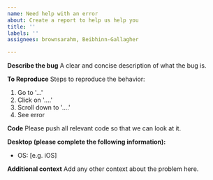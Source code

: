 ```yaml
---
name: Need help with an error
about: Create a report to help us help you
title: ''
labels: ''
assignees: brownsarahm, Beibhinn-Gallagher

---
```


**Describe the bug**
A clear and concise description of what the bug is.

**To Reproduce**
Steps to reproduce the behavior:
1. Go to '...'
2. Click on '....'
3. Scroll down to '....'
4. See error

**Code**
Please push all relevant code so that we can look at it. 

**Desktop (please complete the following information):**
 - OS: [e.g. iOS]


**Additional context**
Add any other context about the problem here.
